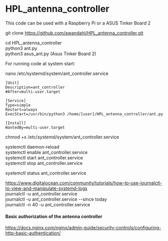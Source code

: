 # HPL_antenna_controller

This code can be used with a Raspberry Pi or a ASUS Tinker Board 2

git clone https://github.com/awandahl/HPL_antenna_controller.git    

cd HPL_antenna_controller    
python3 ant.py  
python3 asus_ant.py (Asus Tinker Board 2)    

For running code at system start:    

nano /etc/systemd/system/ant_controller.service    

```` 
[Unit]
Description=ant_controller
#After=multi-user.target

[Service]
Type=simple
Restart=always
ExecStart=/usr/bin/python3 /home/[user]/HPL_antenna_controller/ant.py

[Install]
WantedBy=multi-user.target
````

chmod +x /etc/systemd/system/ant_controller.service    

systemctl daemon-reload    
systemctl enable ant_controller.service    
systemctl start ant_controller.service    
systemctl stop ant_controller.service    

systemctl status ant_controller.service    

https://www.digitalocean.com/community/tutorials/how-to-use-journalctl-to-view-and-manipulate-systemd-logs     
journalctl -u ant_controller.service    
journalctl -u ant_controller.service --since today   
journalctl -n 40 -u ant_controller.service     

#### Basic authorization of the antenna controller
https://docs.nginx.com/nginx/admin-guide/security-controls/configuring-http-basic-authentication/     


